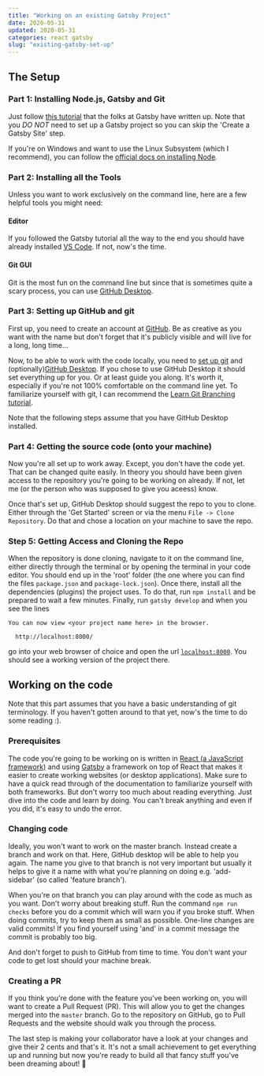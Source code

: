 ```yaml
---
title: "Working on an existing Gatsby Project"
date: 2020-05-31
updated: 2020-05-31
categories: react gatsby
slug: "existing-gatsby-set-up"
---
```


## The Setup

### Part 1: Installing Node.js, Gatsby and Git

Just follow [this tutorial](https://www.gatsbyjs.org/tutorial/part-zero/) that the folks at Gatsby have written up. Note that you _DO NOT_ need to set up a Gatsby project so you can skip the 'Create a Gatsby Site' step. 

If you're on Windows and want to use the Linux Subsystem (which I recommend), you can follow the [official docs on installing Node](https://docs.microsoft.com/en-us/windows/nodejs/setup-on-wsl2).


### Part 2: Installing all the Tools

Unless you want to work exclusively on the command line, here are a few helpful tools you might need:

#### Editor

If you followed the Gatsby tutorial all the way to the end you should have already installed [VS Code](https://code.visualstudio.com/). If not, now's the time.

#### Git GUI

Git is the most fun on the command line but since that is sometimes quite a scary process, you can use [GitHub Desktop](https://desktop.github.com/).



### Part 3: Setting up GitHub and git

First up, you need to create an account at [GitHub](https://github.com). Be as creative as you want with the name but don't forget that it's publicly visible and will live for a long, long time...

Now, to be able to work with the code locally, you need to [set up git](https://help.github.com/en/github/getting-started-with-github/set-up-git) and (optionally)[GitHub Desktop](https://help.github.com/en/desktop/getting-started-with-github-desktop). If you chose to use GitHub Desktop it should set everything up for you. Or at least guide you along. It's worth it, especially if you're not 100% comfortable on the command line yet. To familiarize yourself with git, I can recommend the [Learn Git Branching tutorial](https://learngitbranching.js.org/).

Note that the following steps assume that you have GitHub Desktop installed.


### Part 4: Getting the source code (onto your machine)

Now you're all set up to work away. Except, you don't have the code yet. That can be changed quite easily. In theory you should have been given access to the repository you're going to be working on already. If not, let me (or the person who was supposed to give you aceess) know.

Once that's set up, GitHub Desktop should suggest the repo to you to clone. Either through the 'Get Started' screen or via the menu `File -> Clone Repository`. Do that and chose a location on your machine to save the repo. 


### Step 5: Getting Access and Cloning the Repo

When the repository is done cloning, navigate to it on the command line, either directly through the terminal or by opening the terminal in your code editor. You should end up in the 'root' folder (the one where you can find the files `package.json` and `package-lock.json`). Once there, install all the dependencies (plugins) the project uses. To do that, run `npm install` and be prepared to wait a few minutes. Finally, run `gatsby develop` and when you see the lines

```
You can now view <your project name here> in the browser.
⠀
  http://localhost:8000/
```

go into your web browser of choice and open the url [`localhost:8000`](localhost:8000). You should see a working version of the project there.


## Working on the code

Note that this part assumes that you have a basic understanding of git terminology. If you haven't gotten around to that yet, now's the time to do some reading :).

### Prerequisites

The code you're going to be working on is written in [React (a JavaScript framework)](https://reactjs.org/) and using [Gatsby](https://www.gatsbyjs.org/) a framework on top of React that makes it easier to create working websites (or desktop applications). Make sure to have a quick read through of the documentation to familiarize yourself with both frameworks. But don't worry too much about reading everything. Just dive into the code and learn by doing. You can't break anything and even if you did, it's easy to undo the error.

### Changing code

Ideally, you won't want to work on the master branch. Instead create a branch and work on that. Here, GitHub desktop will be able to help you again. The name you give to that branch is not very important but usually it helps to give it a name with what you're planning on doing e.g. 'add-sidebar' (so called 'feature branch').

When you're on that branch you can play around with the code as much as you want. Don't worry about breaking stuff. Run the command `npm run checks` before you do a commit which will warn you if you broke stuff. When doing commits, try to keep them as small as possible. One-line changes are valid commits! If you find yourself using 'and' in a commit message the commit is probably too big.

And don't forget to push to GitHub from time to time. You don't want your code to get lost should your machine break.

### Creating a PR

If you think you're done with the feature you've been working on, you will want to create a Pull Request (PR). This will allow you to get the changes merged into the `master` branch. Go to the repository on GitHub, go to Pull Requests and the website should walk you through the process.

The last step is making your collaborator have a look at your changes and give their 2 cents and that's it. It's not a small achievement to get everything up and running but now you're ready to build all that fancy stuff you've been dreaming about! 🎉